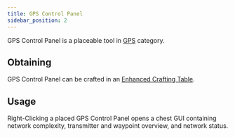 ```yaml
---
title: GPS Control Panel
sidebar_position: 2
---
```


GPS Control Panel is a placeable tool in [GPS](GPS.md) category.

## Obtaining

GPS Control Panel can be crafted in an [Enhanced Crafting Table](../Basic-Machines/Enhanced-Crafting-Table.md).

## Usage

Right-Clicking a placed GPS Control Panel opens a chest GUI containing network complexity, transmitter and waypoint overview, and network status.
